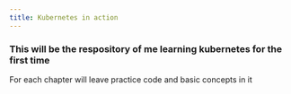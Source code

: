 ```yaml
---
title: Kubernetes in action
---
```


### This will be the respository of me learning kubernetes for the first time

For each chapter will leave practice code and basic concepts in it